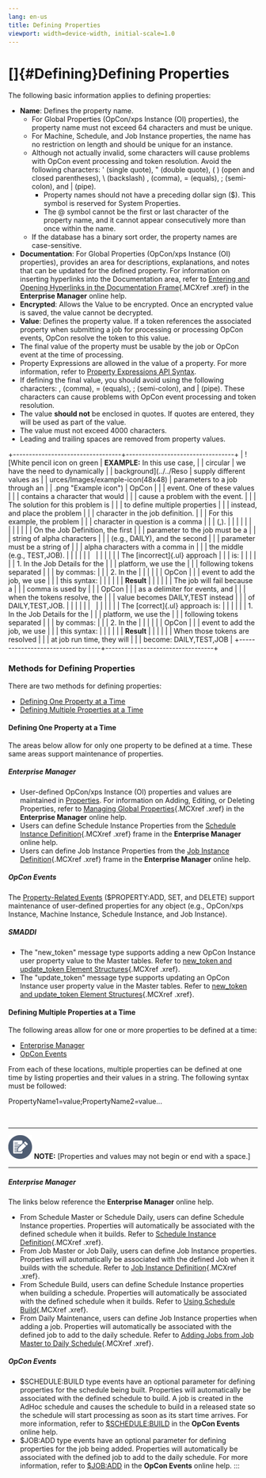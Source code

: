 ```yaml
---
lang: en-us
title: Defining Properties
viewport: width=device-width, initial-scale=1.0
---
```


#  []{#Defining}Defining Properties 
The following basic information applies to defining properties:

-   **Name**: Defines the property name.
    -   For Global Properties (OpCon/xps Instance (OI) properties), the
        property name must not exceed 64 characters and must be unique.
    -   For Machine, Schedule, and Job Instance properties, the name has
        no restriction on length and should be unique for an instance.
    -   Although not actually invalid, some characters will cause
        problems with OpCon event processing
        and token resolution. Avoid the following characters: \' (single
        quote), \" (double quote), ( ) (open and closed parentheses), \\
        (backslash) , (comma), = (equals), ; (semi-colon), and \|
        (pipe).
        -   Property names should not have a preceding dollar sign (\$).
            This symbol is reserved for System Properties.
        -   The @ symbol cannot be the first or last character of the
            property name, and it cannot appear consecutively more than
            once within the name.
    -   If the database has a binary sort order, the property names are
        case-sensitive.
-   **Documentation**: For Global Properties (OpCon/xps Instance (OI)
    properties), provides an area for descriptions, explanations, and
    notes that can be updated for the defined property. For information
    on inserting hyperlinks into the Documentation area, refer to
    [Entering and Opening Hyperlinks in the Documentation     Frame](../UI/Enterprise-Manager/Entering-and-Opening-Hyperlinks.md){.MCXref
    .xref} in the **Enterprise Manager** online help.
-   **Encrypted**: Allows the Value to be encrypted. Once an encrypted
    value is saved, the value cannot be decrypted.
-   **Value**: Defines the property value. If a token references the
    associated property when submitting a job for processing or
    processing OpCon events,
    OpCon resolve the token to this value.
-   The final value of the property must be usable by the job or
    OpCon event at the time of processing.
-   Property Expressions are allowed in the value of a property. For
    more information, refer to [Property Expressions API     Syntax](Property-Expressions-API-Syntax.md).
-   If defining the final value, you should avoid using the following
    characters: , (comma), = (equals), ; (semi-colon), and \| (pipe).
    These characters can cause problems with
    OpCon event processing and token
    resolution.
-   The value **should not** be enclosed in quotes. If quotes are
    entered, they will be used as part of the value.
-   The value must not exceed 4000 characters.
-   Leading and trailing spaces are removed from property values.

+----------------------------------+----------------------------------+
| ![White pencil icon on green     | **EXAMPLE:** In this use case,   | | circular                         | we have the need to dynamically  |
| background](../../Reso           | supply different values as       |
| urces/Images/example-icon(48x48) | parameters to a job through an   |
| .png "Example icon") | OpCon |
|                                  | event. One of these values       |
|                                  | contains a character that would  |
|                                  | cause a problem with the event.  |
|                                  | The solution for this problem is |
|                                  | to define multiple properties    |
|                                  | instead, and place the problem   |
|                                  | character in the job definition. |
|                                  | For this example, the problem    |
|                                  | character in question is a comma |
|                                  | (,).                             |
|                                  |                                  |
|                                  |                                  |
|                                  |                                  |
|                                  | On the Job Definition, the first |
|                                  | parameter to the job must be a   |
|                                  | string of alpha characters       |
|                                  | (e.g., DAILY), and the second    |
|                                  | parameter must be a string of    |
|                                  | alpha characters with a comma in |
|                                  | the middle (e.g., TEST,JOB).     |
|                                  |                                  |
|                                  |                                  |
|                                  |                                  |
|                                  | The [incorrect]{.ul} approach    | |                                  | is:                              |
|                                  |                                  |
|                                  | 1.  In the Job Details for the   |
|                                  |     platform, we use the         |
|                                  |     following tokens separated   |
|                                  |     by commas:                   |
|                                  | 2.  In the                       |
|                                  |                                  |
|                                  | OpCon |
|                                  |     event to add the job, we use |
|                                  |     this syntax:                 |
|                                  |                                  |
|                                  | **Result**                       |
|                                  |                                  |
|                                  | The job will fail because a      |
|                                  | comma is used by                 |
|                                  | OpCon |
|                                  | as a delimiter for events, and   |
|                                  | when the tokens resolve, the     |
|                                  | value becomes DAILY,TEST instead |
|                                  | of DAILY,TEST,JOB.               |
|                                  |                                  |
|                                  |                                  |
|                                  |                                  |
|                                  | The [correct]{.ul} approach is:  | |                                  |                                  |
|                                  | 1.  In the Job Details for the   |
|                                  |     platform, we use the         |
|                                  |     following tokens separated   |
|                                  |     by commas:                   |
|                                  | 2.  In the                       |
|                                  |                                  |
|                                  | OpCon |
|                                  |     event to add the job, we use |
|                                  |     this syntax:                 |
|                                  |                                  |
|                                  | **Result**                       |
|                                  |                                  |
|                                  | When those tokens are resolved   |
|                                  | at job run time, they will       |
|                                  | become: DAILY,TEST,JOB           |
+----------------------------------+----------------------------------+

### Methods for Defining Properties

There are two methods for defining properties:

-   [Defining One Property at a Time](#Defining2)
-   [Defining Multiple Properties at a Time](#Defining3)

#### Defining One Property at a Time

The areas below allow for only one property to be defined at a time.
These same areas support maintenance of properties.

##### Enterprise Manager

-   User-defined OpCon/xps Instance (OI) properties and values are
    maintained in [Properties](Properties.md). For
    information on Adding, Editing, or Deleting Properties, refer to
    [Managing Global     Properties](../UI/Enterprise-Manager/Managing-Global-Properties.md){.MCXref
    .xref} in the **Enterprise Manager** online help.
-   Users can define Schedule Instance Properties from the [Schedule     Instance
    Definition](../UI/Enterprise-Manager/Schedule-Instance-Definition.md){.MCXref
    .xref} frame in the **Enterprise Manager** online help.
-   Users can define Job Instance Properties from the [Job Instance     Definition](../UI/Enterprise-Manager/Job-Instance-Definition.md){.MCXref
    .xref} frame in the **Enterprise Manager** online help.

##### OpCon Events

The [Property-Related Events](../OpCon-Events/Event-Types.md#Property) (\$PROPERTY:ADD,
SET, and DELETE) support maintenance of user-defined properties for any
object (e.g., OpCon/xps Instance, Machine Instance, Schedule Instance,
and Job Instance).

##### SMADDI

-   The \"new_token\" message type supports adding a new
    OpCon Instance user property value to the
    Master tables. Refer to [new_token and update_token Element     Structures](../Utilities/SMA-Dynamic-Data-Input/Data-Input-Message-Elements.md#new_token_and_update_token_Element_Structures){.MCXref
    .xref}.
-   The \"update_token\" message type supports updating an
    OpCon Instance user property value in the
    Master tables. Refer to [new_token and update_token Element     Structures](../Utilities/SMA-Dynamic-Data-Input/Data-Input-Message-Elements.md#new_token_and_update_token_Element_Structures){.MCXref
    .xref}.

#### Defining Multiple Properties at a Time

The following areas allow for one or more properties to be defined at a
time:

-   [Enterprise Manager](#Enterprise_Manager)
-   [OpCon Events](#OpCon_Events)

From each of these locations, multiple properties can be defined at one
time by listing properties and their values in a string. The following
syntax must be followed:

PropertyName1=value;PropertyName2=value...

 

  ----------------------------------------------------------------------------------------------------------------------------- ----------------------------------------------------------------------------------
  ![White pencil/paper icon on gray circular background](../../Resources/Images/note-icon(48x48).png "Note icon")   **NOTE:** [Properties and values may not begin or end with a space.]
  ----------------------------------------------------------------------------------------------------------------------------- ----------------------------------------------------------------------------------

##### Enterprise Manager

The links below reference the **Enterprise Manager** online help.

-   From Schedule Master or Schedule Daily, users can define Schedule
    Instance properties. Properties will automatically be associated
    with the defined schedule when it builds. Refer to [Schedule     Instance
    Definition](../UI/Enterprise-Manager/Schedule-Instance-Definition.md){.MCXref
    .xref}.
-   From Job Master or Job Daily, users can define Job Instance
    properties. Properties will automatically be associated with the
    defined Job when it builds with the schedule. Refer to [Job Instance     Definition](../UI/Enterprise-Manager/Job-Instance-Definition.md){.MCXref
    .xref}.
-   From Schedule Build, users can define Schedule Instance properties
    when building a schedule. Properties will automatically be
    associated with the defined schedule when it builds. Refer to [Using     Schedule
    Build](../UI/Enterprise-Manager/Using-Schedule-Build.md){.MCXref
    .xref}.
-   From Daily Maintenance, users can define Job Instance properties
    when adding a job. Properties will automatically be associated with
    the defined job to add to the daily schedule. Refer to [Adding Jobs     from Job Master to Daily
    Schedule](../UI/Enterprise-Manager/Adding-Jobs-from-Job-Master-to-Daily-Schedule.md){.MCXref
    .xref}.

##### OpCon Events

-   \$SCHEDULE:BUILD type events have an optional parameter for defining
    properties for the schedule being built. Properties will
    automatically be associated with the defined schedule to build. A
    job is created in the AdHoc schedule and causes the schedule to
    build in a released state so the schedule will start processing as
    soon as its start time arrives. For more information, refer to
    [\$SCHEDULE:BUILD](../OpCon-Events/Event-Types.md#$SCHEDULE:BUILD,%3Cschedule_date%3E,_%3Cschedule_name%3E,%3Clog_file_name%3E,_%3Coverwrite_flag%3E,_%5BSchedule_Instance_Property_Definitions%5D)
    in the **OpCon Events** online help.
-   \$JOB:ADD type events have an optional parameter for defining
    properties for the job being added. Properties will automatically be
    associated with the defined job to add to the daily schedule. For
    more information, refer to
    [\$JOB:ADD](../OpCon-Events/Event-Types.md#$JOB:ADD) in the
    **OpCon Events** online help.
:::

 

